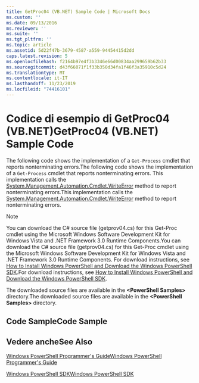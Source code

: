 ```yaml
---
title: GetProc04 (VB.NET) Sample Code | Microsoft Docs
ms.custom: ''
ms.date: 09/13/2016
ms.reviewer: ''
ms.suite: ''
ms.tgt_pltfrm: ''
ms.topic: article
ms.assetid: 5d22f47b-3679-4587-a559-94454415d2dd
caps.latest.revision: 5
ms.openlocfilehash: f2164b97e4f3b3346e66d00834aa299659b62b33
ms.sourcegitcommit: d43f66071f1f33b350d34fa1f46f3a35910c5d24
ms.translationtype: MT
ms.contentlocale: it-IT
ms.lasthandoff: 11/23/2019
ms.locfileid: "74416101"
---
```

# <a name="getproc04-vbnet-sample-code"></a><span data-ttu-id="f4a80-102">Codice di esempio di GetProc04 (VB.NET)</span><span class="sxs-lookup"><span data-stu-id="f4a80-102">GetProc04 (VB.NET) Sample Code</span></span>

<span data-ttu-id="f4a80-103">The following code shows the implementation of a `Get-Process` cmdlet that reports nonterminating errors.</span><span class="sxs-lookup"><span data-stu-id="f4a80-103">The following code shows the implementation of a `Get-Process` cmdlet that reports nonterminating errors.</span></span> <span data-ttu-id="f4a80-104">This implementation calls the [System.Management.Automation.Cmdlet.WriteError](/dotnet/api/System.Management.Automation.Cmdlet.WriteError) method to report nonterminating errors.</span><span class="sxs-lookup"><span data-stu-id="f4a80-104">This implementation calls the [System.Management.Automation.Cmdlet.WriteError](/dotnet/api/System.Management.Automation.Cmdlet.WriteError) method to report nonterminating errors.</span></span>

> [!NOTE]
> <span data-ttu-id="f4a80-105">You can download the C# source file (getprov04.cs) for this Get-Proc cmdlet using the Microsoft Windows Software Development Kit for Windows Vista and .NET Framework 3.0 Runtime Components.</span><span class="sxs-lookup"><span data-stu-id="f4a80-105">You can download the C# source file (getprov04.cs) for this Get-Proc cmdlet using the Microsoft Windows Software Development Kit for Windows Vista and .NET Framework 3.0 Runtime Components.</span></span> <span data-ttu-id="f4a80-106">For download instructions, see [How to Install Windows PowerShell and Download the Windows PowerShell SDK](/powershell/scripting/developer/installing-the-windows-powershell-sdk).</span><span class="sxs-lookup"><span data-stu-id="f4a80-106">For download instructions, see [How to Install Windows PowerShell and Download the Windows PowerShell SDK](/powershell/scripting/developer/installing-the-windows-powershell-sdk).</span></span>
>
> <span data-ttu-id="f4a80-107">The downloaded source files are available in the **\<PowerShell Samples>** directory.</span><span class="sxs-lookup"><span data-stu-id="f4a80-107">The downloaded source files are available in the **\<PowerShell Samples>** directory.</span></span>

## <a name="code-sample"></a><span data-ttu-id="f4a80-108">Code Sample</span><span class="sxs-lookup"><span data-stu-id="f4a80-108">Code Sample</span></span>

<!-- TODO!!!: review snippet reference  [!CODE [Msh_samplesgetproc04#GetProc04vball](Msh_samplesgetproc04#GetProc04vball)]  -->

## <a name="see-also"></a><span data-ttu-id="f4a80-109">Vedere anche</span><span class="sxs-lookup"><span data-stu-id="f4a80-109">See Also</span></span>

[<span data-ttu-id="f4a80-110">Windows PowerShell Programmer's Guide</span><span class="sxs-lookup"><span data-stu-id="f4a80-110">Windows PowerShell Programmer's Guide</span></span>](./windows-powershell-programmer-s-guide.md)

[<span data-ttu-id="f4a80-111">Windows PowerShell SDK</span><span class="sxs-lookup"><span data-stu-id="f4a80-111">Windows PowerShell SDK</span></span>](../windows-powershell-reference.md)
